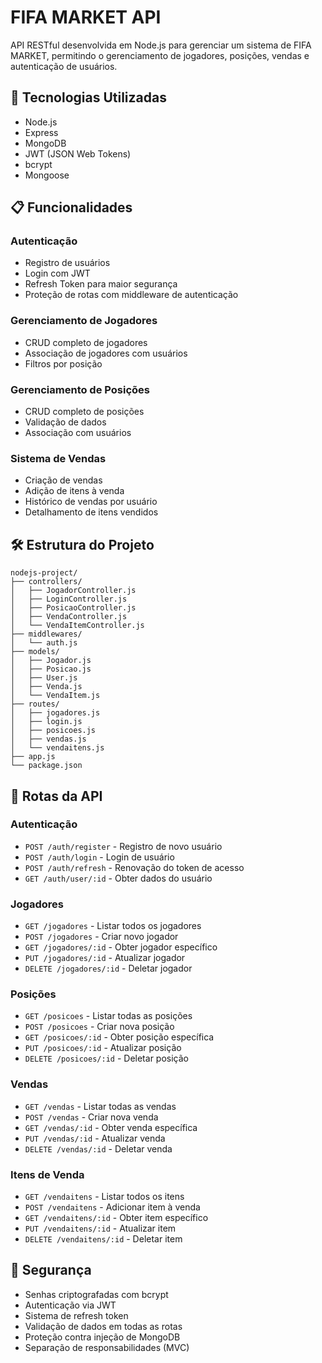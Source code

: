 # FIFA MARKET API

API RESTful desenvolvida em Node.js para gerenciar um sistema de FIFA MARKET, permitindo o gerenciamento de jogadores, posições, vendas e autenticação de usuários.

## 🚀 Tecnologias Utilizadas

- Node.js
- Express
- MongoDB
- JWT (JSON Web Tokens)
- bcrypt
- Mongoose

## 📋 Funcionalidades

### Autenticação
- Registro de usuários
- Login com JWT
- Refresh Token para maior segurança
- Proteção de rotas com middleware de autenticação

### Gerenciamento de Jogadores
- CRUD completo de jogadores
- Associação de jogadores com usuários
- Filtros por posição

### Gerenciamento de Posições
- CRUD completo de posições
- Validação de dados
- Associação com usuários

### Sistema de Vendas
- Criação de vendas
- Adição de itens à venda
- Histórico de vendas por usuário
- Detalhamento de itens vendidos

## 🛠️ Estrutura do Projeto

```
nodejs-project/
├── controllers/
│   ├── JogadorController.js
│   ├── LoginController.js
│   ├── PosicaoController.js
│   ├── VendaController.js
│   └── VendaItemController.js
├── middlewares/
│   └── auth.js
├── models/
│   ├── Jogador.js
│   ├── Posicao.js
│   ├── User.js
│   ├── Venda.js
│   └── VendaItem.js
├── routes/
│   ├── jogadores.js
│   ├── login.js
│   ├── posicoes.js
│   ├── vendas.js
│   └── vendaitens.js
├── app.js
└── package.json
```

## 🚦 Rotas da API

### Autenticação
- `POST /auth/register` - Registro de novo usuário
- `POST /auth/login` - Login de usuário
- `POST /auth/refresh` - Renovação do token de acesso
- `GET /auth/user/:id` - Obter dados do usuário

### Jogadores
- `GET /jogadores` - Listar todos os jogadores
- `POST /jogadores` - Criar novo jogador
- `GET /jogadores/:id` - Obter jogador específico
- `PUT /jogadores/:id` - Atualizar jogador
- `DELETE /jogadores/:id` - Deletar jogador

### Posições
- `GET /posicoes` - Listar todas as posições
- `POST /posicoes` - Criar nova posição
- `GET /posicoes/:id` - Obter posição específica
- `PUT /posicoes/:id` - Atualizar posição
- `DELETE /posicoes/:id` - Deletar posição

### Vendas
- `GET /vendas` - Listar todas as vendas
- `POST /vendas` - Criar nova venda
- `GET /vendas/:id` - Obter venda específica
- `PUT /vendas/:id` - Atualizar venda
- `DELETE /vendas/:id` - Deletar venda

### Itens de Venda
- `GET /vendaitens` - Listar todos os itens
- `POST /vendaitens` - Adicionar item à venda
- `GET /vendaitens/:id` - Obter item específico
- `PUT /vendaitens/:id` - Atualizar item
- `DELETE /vendaitens/:id` - Deletar item

## 🔐 Segurança

- Senhas criptografadas com bcrypt
- Autenticação via JWT
- Sistema de refresh token
- Validação de dados em todas as rotas
- Proteção contra injeção de MongoDB
- Separação de responsabilidades (MVC)


